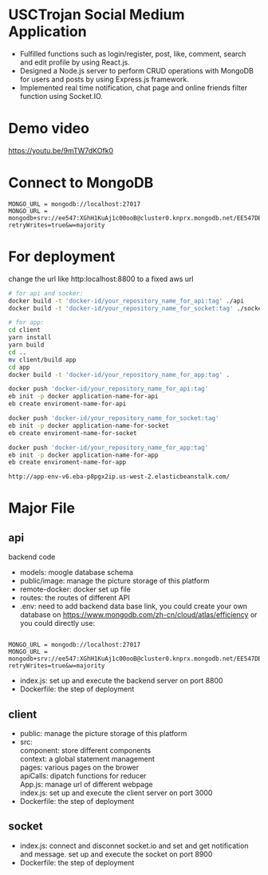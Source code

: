 # USCTrojan Social Medium Application

- Fulfilled functions such as login/register, post, like, comment, search and edit profile by using React.js.
- Designed a Node.js server to perform CRUD operations with MongoDB for users and posts by using Express.js framework.
- Implemented real time notification, chat page and online friends filter function using Socket.IO.

# Demo video
https://youtu.be/9mTW7dKOfk0

# Connect to MongoDB

```
MONGO_URL = mongodb://localhost:27017
MONGO_URL = mongodb+srv://ee547:XGhH1KuAj1c00ooB@cluster0.knprx.mongodb.net/EE547DB?retryWrites=true&w=majority
```

# For deployment

change the url like http:localhost:8800 to a fixed aws url

```bash
# for api and socker:
docker build -t 'docker-id/your_repository_name_for_api:tag' ./api
docker build -t 'docker-id/your_repository_name_for_socket:tag' ./socket

# for app:
cd client
yarn install
yarn build
cd ..
mv client/build app
cd app
docker build -t 'docker-id/your_repository_name_for_app:tag' .

docker push 'docker-id/your_repository_name_for_api:tag'
eb init -p docker application-name-for-api
eb create enviroment-name-for-api

docker push 'docker-id/your_repository_name_for_socket:tag'
eb init -p docker application-name-for-socket
eb create enviroment-name-for-socket

docker push 'docker-id/your_repository_name_for_app:tag'
eb init -p docker application-name-for-app
eb create enviroment-name-for-app


```

```
http://app-env-v6.eba-p8pgx2ip.us-west-2.elasticbeanstalk.com/
```

# Major File

## api

backend code

- models: moogle database schema
- public/image: manage the picture storage of this platform
- remote-docker: docker set up file
- routes: the routes of different API
- .env: need to add backend data base link, you could create your own database on https://www.mongodb.com/zh-cn/cloud/atlas/efficiency or you could directly use:

```

MONGO_URL = mongodb://localhost:27017
MONGO_URL = mongodb+srv://ee547:XGhH1KuAj1c00ooB@cluster0.knprx.mongodb.net/EE547DB?retryWrites=true&w=majority

```

- index.js: set up and execute the backend server on port 8800
- Dockerfile: the step of deployment

## client

- public: manage the picture storage of this platform
- src: <div>component: store different components </div> <div>context: a global statement management</div> <div>pages: various pages on the brower</div> <div>apiCalls: dipatch functions for reducer</div><div>App.js: manage url of different webpage</div><div>index.js: set up and execute the client server on port 3000</div>
- Dockerfile: the step of deployment

## socket

- index.js: connect and disconnet socket.io and set and get notification and message. set up and execute the socket on port 8900
- Dockerfile: the step of deployment
